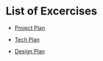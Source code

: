 # List of Excercises

* [Project Plan](Project_Plan.md)

* [Tech Plan](Tech_Plan.md)

* [Design Plan](Design_Plan.md)
